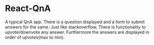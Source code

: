# React-QnA
A typical QnA app. There is a question displayed and a form to submit answers for the same. Just like stackoverflow, There is functionality to upvote/downvote any answer. Furthermore the answers are displayed in order of upvotes(max to min).

